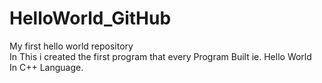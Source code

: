 # HelloWorld_GitHub 
My first hello world repository \
In This i created the first program that every Program Built ie. Hello World \
In C++ Language.
